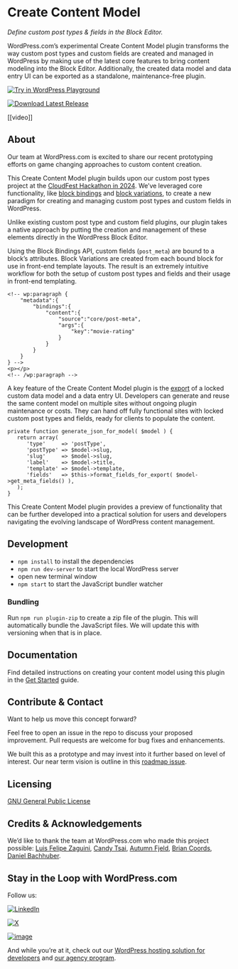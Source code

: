 # Create Content Model

_Define custom post types & fields in the Block Editor._

WordPress.com’s experimental Create Content Model plugin transforms the way custom post types and custom fields are created and managed in WordPress by making use of the latest core features to bring content modeling into the Block Editor.  ​​Additionally, the created data model and data entry UI can be exported as a standalone, maintenance-free plugin.

[![Try in WordPress Playground](https://img.shields.io/badge/Try%20in%20WordPress%20Playground-blue?style=for-the-badge)](https://playground.wordpress.net/?blueprint-url=https://raw.githubusercontent.com/Automattic/create-content-model/trunk/blueprint.json)

[![Download Latest Release](https://img.shields.io/badge/Download%20Latest%20Release-blue?style=for-the-badge)]([https://playground.wordpress.net/?blueprint-url=https://raw.githubusercontent.com/Automattic/create-content-model/trunk/blueprint.json](https://github.com/Automattic/create-content-model-releases/raw/latest/create-content-model.zip))

[[video]]

## About

Our team at WordPress.com is excited to share our recent prototyping  efforts on game changing approaches to custom content creation. 

This Create Content Model plugin builds upon our custom post types project at the [CloudFest Hackathon in 2024](https://developer.wordpress.org/block-editor/reference-guides/block-api/block-variations/). We’ve leveraged core functionality, like [block bindings](https://make.wordpress.org/core/2024/03/06/new-feature-the-block-bindings-api/) and [block variations](https://developer.wordpress.org/block-editor/reference-guides/block-api/block-variations/), to create a new paradigm for creating and managing custom post types and custom fields in WordPress. 

Unlike existing custom post type and custom field plugins, our plugin  takes a native approach by putting the creation and management of these elements directly in the WordPress Block Editor.

Using the Block Bindings API, custom fields (`post_meta`) are bound to a block’s attributes. Block Variations are created from each bound block for use in front-end template layouts. The result is an extremely intuitive workflow for both the setup of custom post types and fields and their usage in front-end templating. 

```
<!-- wp:paragraph {
	"metadata":{
		"bindings":{
			"content":{
				"source":"core/post-meta",
				"args":{
					"key":"movie-rating"
				}
			}
		}
	}
} -->
<p></p>
<!-- /wp:paragraph -->
```

A key feature of the Create Content Model plugin is the [export](https://github.com/Automattic/create-content-model/blob/78d4a208e0c2c74cebd2a7b434e086731c762b41/includes/exporter/class-content-model-exporter.php) of a locked custom data model and a data entry UI. Developers can generate and reuse the same content model on multiple sites without ongoing plugin maintenance or costs. They can hand off fully functional sites with locked custom post types and fields, ready for clients to populate the content. 


```
private function generate_json_for_model( $model ) {
   return array(
      'type'     => 'postType',
      'postType' => $model->slug,
      'slug'     => $model->slug,
      'label'    => $model->title,
      'template' => $model->template,
      'fields'   => $this->format_fields_for_export( $model->get_meta_fields() ),
   );
}
```

This Create Content Model plugin provides a preview of functionality that can be further developed into a practical solution for users and developers navigating the evolving landscape of WordPress content management.

<!--

## Try it out & give us feedback
See it in action in the WordPress Playground[link to playground site]. And then share your feedback in a [GitHub issue](https://github.com/Automattic/create-content-model/issues).

Or download the plugin [here](download link)
-->




## Development

* `npm install` to install the dependencies
* `npm run dev-server` to start the local WordPress server
* open new terminal window
* `npm start` to start the JavaScript bundler watcher

### Bundling

Run `npm run plugin-zip` to create a zip file of the plugin. This will automatically bundle the JavaScript files. We will update this with versioning when that is in place.

## Documentation
Find detailed instructions on creating your content model using this plugin in the [Get Started](/GETSTARTED.md) guide.


## Contribute & Contact 

Want to help us move this concept forward?

Feel free to open an issue in the repo to discuss your proposed improvement. Pull requests are welcome for bug fixes and enhancements.

We built this as a prototype and may invest into it further based on level of interest.  Our near term vision is outline in this [roadmap issue](https://github.com/Automattic/create-content-model/issues/77).


## Licensing
[GNU General Public License](/LICENSE.md)

## Credits & Acknowledgements 
We’d like to thank the team at WordPress.com who made this project possible: [Luis Felipe Zaguini](https://github.com/zaguiini), [Candy Tsai](https://github.com/candy02058912), [Autumn Fjeld](https://github.com/autumnfjeld), [Brian Coords](https://github.com/bacoords), [Daniel Bachhuber](https://github.com/danielbachhuber).

## Stay in the Loop with WordPress.com
Follow us:

[![LinkedIn](https://img.shields.io/badge/LinkedIn-0077B5?style=for-the-badge&logo=linkedin&logoColor=white)](https://www.linkedin.com/showcase/wordpress.com)
  
[![X](https://img.shields.io/badge/X-000000?style=for-the-badge&logo=x&logoColor=white)](https://x.com/wordpressdotcom)


[![image](https://img.shields.io/badge/Instagram-E4405F?style=for-the-badge&logo=instagram&logoColor=white)](https://www.instagram.com/wordpressdotcom)

<!-- Later we can add developers newsletter -->

And while you’re at it, check out our [WordPress hosting solution for developers](https://wordpress.com/hosting) and [our agency program](https://wordpress.com/for-agencies/).
